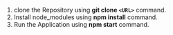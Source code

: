 1. clone the Repository using **git clone `<URL>`** command.
2. Install node_modules using **npm install** command.
3. Run the Application using **npm start** command.
